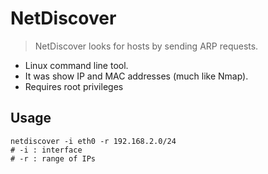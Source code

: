 # NetDiscover

> NetDiscover looks for hosts by sending ARP requests.
- Linux command line tool.
- It was show IP and MAC addresses (much like Nmap).
- Requires root privileges

## Usage
```
netdiscover -i eth0 -r 192.168.2.0/24
# -i : interface
# -r : range of IPs
```
